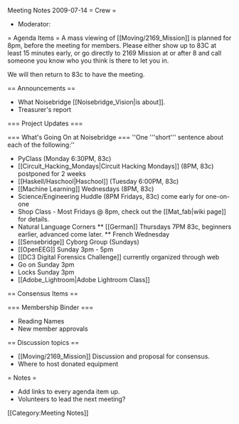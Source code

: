 Meeting Notes 2009-07-14 
 = Crew =
* Moderator: 

= Agenda Items =
A mass viewing of [[Moving/2169_Mission]] is planned for 8pm, before the meeting for members.  Please either show up to 83C at least 15 minutes early, or go directly to 2169 Mission at or after 8 and call someone you know who you think is there to let you in.

We will then return to 83c to have the meeting.

== Announcements ==
* What Noisebridge [[Noisebridge_Vision|is about]].
* Treasurer's report

=== Project Updates ===

=== What's Going On at Noisebridge ===
''One '''short''' sentence about each of the following:''
* PyClass (Monday 6:30PM, 83c)
* [[Circuit_Hacking_Mondays|Circuit Hacking Mondays]] (8PM, 83c) postponed for 2 weeks
* [[Haskell/Haschool|Haschool]] (Tuesday 6:00PM, 83c)
* [[Machine Learning]] Wednesdays (8PM, 83c)
* Science/Engineering Huddle (8PM Fridays, 83c) come early for one-on-one
* Shop Class - Most Fridays @ 8pm, check out the [[Mat_fab|wiki page]] for details.
* Natural Language Corners
** [[German]] Thursdays 7PM 83c, beginners earlier, advanced come later.
** French Wednesday 
* [[Sensebridge]] Cyborg Group (Sundays)
* [[OpenEEG]] Sunday 3pm - 5pm
* [[DC3 Digital Forensics Challenge]] currently organized through web
* Go on Sunday 3pm
* Locks Sunday 3pm
* [[Adobe_Lightroom|Adobe Lightroom Class]]

== Consensus Items ==

=== Membership Binder ===
* Reading Names
* New member approvals

== Discussion topics ==
* [[Moving/2169_Mission]] Discussion and proposal for consensus.
* Where to host donated equipment

= Notes =
* Add links to every agenda item up.
* Volunteers to lead the next meeting?

[[Category:Meeting Notes]]